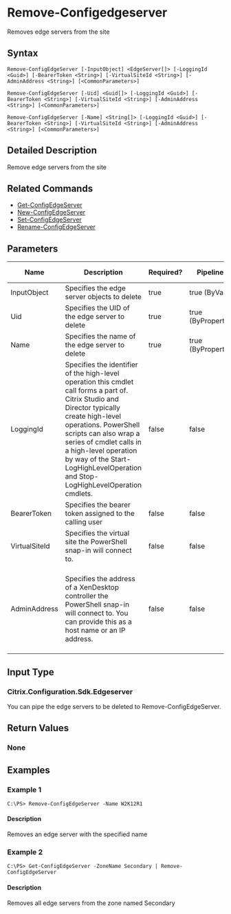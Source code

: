 ﻿
# Remove-Configedgeserver
Removes edge servers from the site
## Syntax
```
Remove-ConfigEdgeServer [-InputObject] <EdgeServer[]> [-LoggingId <Guid>] [-BearerToken <String>] [-VirtualSiteId <String>] [-AdminAddress <String>] [<CommonParameters>]

Remove-ConfigEdgeServer [-Uid] <Guid[]> [-LoggingId <Guid>] [-BearerToken <String>] [-VirtualSiteId <String>] [-AdminAddress <String>] [<CommonParameters>]

Remove-ConfigEdgeServer [-Name] <String[]> [-LoggingId <Guid>] [-BearerToken <String>] [-VirtualSiteId <String>] [-AdminAddress <String>] [<CommonParameters>]
```
## Detailed Description
Remove edge servers from the site


## Related Commands

* [Get-ConfigEdgeServer](./Get-ConfigEdgeServer/)
* [New-ConfigEdgeServer](./New-ConfigEdgeServer/)
* [Set-ConfigEdgeServer](./Set-ConfigEdgeServer/)
* [Rename-ConfigEdgeServer](./Rename-ConfigEdgeServer/)
## Parameters
| Name   | Description | Required? | Pipeline Input | Default Value |
| --- | --- | --- | --- | --- |
| InputObject | Specifies the edge server objects to delete | true | true (ByValue) |  |
| Uid | Specifies the UID of the edge server to delete | true | true (ByPropertyName) |  |
| Name | Specifies the name of the edge server to delete | true | true (ByPropertyName) |  |
| LoggingId | Specifies the identifier of the high-level operation this cmdlet call forms a part of. Citrix Studio and Director typically create high-level operations. PowerShell scripts can also wrap a series of cmdlet calls in a high-level operation by way of the Start-LogHighLevelOperation and Stop-LogHighLevelOperation cmdlets. | false | false |  |
| BearerToken | Specifies the bearer token assigned to the calling user | false | false |  |
| VirtualSiteId | Specifies the virtual site the PowerShell snap-in will connect to. | false | false |  |
| AdminAddress | Specifies the address of a XenDesktop controller the PowerShell snap-in will connect to. You can provide this as a host name or an IP address. | false | false | Localhost. Once a value is provided by any cmdlet, this value becomes the default. |

## Input Type

### Citrix.Configuration.Sdk.Edgeserver
You can pipe the edge servers to be deleted to Remove-ConfigEdgeServer.
## Return Values

### None

## Examples

### Example 1
```
C:\PS> Remove-ConfigEdgeServer -Name W2K12R1
```
#### Description
Removes an edge server with the specified name
### Example 2
```
C:\PS> Get-ConfigEdgeServer -ZoneName Secondary | Remove-ConfigEdgeServer
```
#### Description
Removes all edge servers from the zone named Secondary
